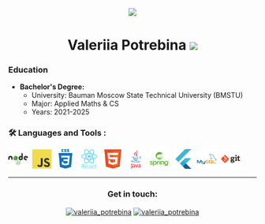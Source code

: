 <div id="header" align="center">
  <img src="https://media.giphy.com/media/M9gbBd9nbDrOTu1Mqx/giphy.gif" width="100"/>
</div>

<h1 align="center">
  Valeriia Potrebina
  <img src="https://media.giphy.com/media/hvRJCLFzcasrR4ia7z/giphy.gif" width="30px"/>
</h1>

### Education
- **Bachelor's Degree:**
  - University: Bauman Moscow State Technical University (BMSTU)
  - Major: Applied Maths & CS
  - Years: 2021-2025

### :hammer_and_wrench: Languages and Tools :
<div>
  <img src="https://github.com/devicons/devicon/blob/master/icons/nodejs/nodejs-original-wordmark.svg" title="NodeJS" alt="NodeJS" width="40" height="40"/>&nbsp;
  <img src="https://github.com/devicons/devicon/blob/master/icons/javascript/javascript-original.svg" title="JavaScript" alt="JavaScript" width="40" height="40"/>&nbsp;
  <img src="https://github.com/devicons/devicon/blob/master/icons/css3/css3-plain-wordmark.svg"  title="CSS3" alt="CSS" width="40" height="40"/>&nbsp;
  <img src="https://github.com/devicons/devicon/blob/master/icons/react/react-original-wordmark.svg" title="React" alt="React" width="40" height="40"/>&nbsp;
  <img src="https://github.com/devicons/devicon/blob/master/icons/html5/html5-original.svg" title="HTML5" alt="HTML" width="40" height="40"/>&nbsp;
  <img src="https://github.com/devicons/devicon/blob/master/icons/java/java-original-wordmark.svg" title="Java" alt="Java" width="40" height="40"/>&nbsp;
  <img src="https://github.com/devicons/devicon/blob/master/icons/spring/spring-original-wordmark.svg" title="Spring" alt="Spring" width="40" height="40"/>&nbsp;
  <img src="https://github.com/devicons/devicon/blob/master/icons/flutter/flutter-original.svg" title="Flutter" alt="Flutter" width="40" height="40"/>&nbsp;
  <img src="https://github.com/devicons/devicon/blob/master/icons/mysql/mysql-original-wordmark.svg" title="MySQL"  alt="MySQL" width="40" height="40"/>&nbsp;
  <img src="https://github.com/devicons/devicon/blob/master/icons/git/git-original-wordmark.svg" title="Git" **alt="Git" width="40" height="40"/>
</div>

---

<h3 align="center">Get in touch:</h3>
<p align="center">
  <a href="https://www.instagram.com/valery_potrebina_03?igsh=dHE1cWtqMDJ3bmJt" target="blank"><img align="center" src="https://cdn.jsdelivr.net/npm/simple-icons@3.0.1/icons/instagram.svg" alt="valeriia_potrebina" height="30" width="30" /></a>
  <a href="https://t.me/ValeryPotrebina" target="blank"><img align="center" src="https://cdn.jsdelivr.net/npm/simple-icons@3.0.1/icons/telegram.svg" alt="valeriia_potrebina" height="30" width="30" /></a>
</p>
